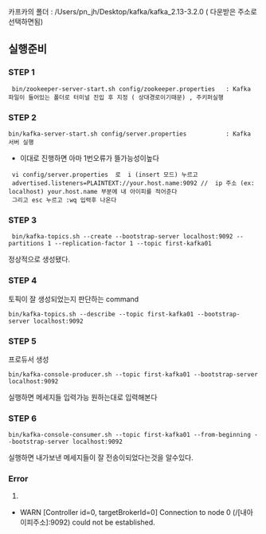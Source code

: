 
카프카의 폴더 : /Users/pn_jh/Desktop/kafka/kafka_2.13-3.2.0  ( 다운받은 주소로 선택하면됨)

## 실행준비 


### STEP 1
```  
 bin/zookeeper-server-start.sh config/zookeeper.properties   : Kafka 파일이 들어있는 폴더로 터미널 진입 후 지정 ( 상대경로이기때문) , 주키퍼실행
```
### STEP 2
``` 
bin/kafka-server-start.sh config/server.properties           : Kafka 서버 실행
```

- 이대로 진행하면 아마   1번오류가 뜰가능성이높다
``` 
 vi config/server.properties  로  i (insert 모드) 누르고 
 advertised.listeners=PLAINTEXT://your.host.name:9092 //  ip 주소 (ex: localhost) your.host.name 부분에 내 아이피를 적어준다
 그리고 esc 누르고 :wq 입력후 나온다
```

### STEP 3
```
 bin/kafka-topics.sh --create --bootstrap-server localhost:9092 --partitions 1 --replication-factor 1 --topic first-kafka01
```

정상적으로 생성됐다.

### STEP 4
토픽이 잘 생성되었는지 판단하는 command
```
bin/kafka-topics.sh --describe --topic first-kafka01 --bootstrap-server localhost:9092
```

### STEP 5
프로듀서 생성
```
bin/kafka-console-producer.sh --topic first-kafka01 --bootstrap-server localhost:9092 
```
실행하면 메세지들 입력가능 
원하는대로 입력해본다 

### STEP 6

```
bin/kafka-console-consumer.sh --topic first-kafka01 --from-beginning --bootstrap-server localhost:9092
```
실행하면 내가보낸 메세지들이 잘 전송이되었다는것을 알수있다.





























### Error
1.
- WARN [Controller id=0, targetBrokerId=0] Connection to node 0 (/[내아이피주소]:9092) could not be established. 

